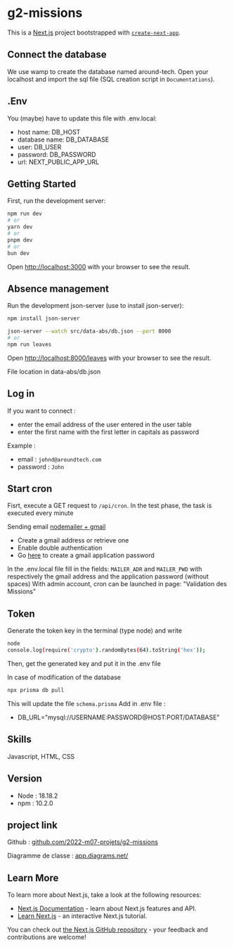 # g2-missions

This is a [Next.js](https://nextjs.org/) project bootstrapped with [`create-next-app`](https://github.com/vercel/next.js/tree/canary/packages/create-next-app).


## Connect the database

We use wamp to create the database named around-tech. 
Open your localhost and import the sql file (SQL creation script in `Documentations`).

## .Env
You (maybe) have to update this file with .env.local:
  - host name: DB_HOST
  - database name: DB_DATABASE
  - user: DB_USER
  - password: DB_PASSWORD
  - url: NEXT_PUBLIC_APP_URL
  
## Getting Started

First, run the development server:

```bash
npm run dev
# or
yarn dev
# or
pnpm dev
# or
bun dev
```

Open [http://localhost:3000](http://localhost:3000) with your browser to see the result.

## Absence management

Run the development json-server (use to install json-server):
```bash
npm install json-server

json-server --watch src/data-abs/db.json --port 8000 
# or 
npm run leaves
```
Open [http://localhost:8000/leaves](http://localhost:8000/leaves) with your browser to see the result.

File location in data-abs/db.json

## Log in

If you want to connect :
- enter the email address of the user entered in the user table
- enter the first name with the first letter in capitals as password

Example :
- email : `johnd@aroundtech.com`
- password : `John`

## Start cron

Fisrt, execute a GET request to `/api/cron`. In the test phase, the task is executed every minute

Sending email [nodemailer + gmail](https://nodemailer.com/usage/using-gmail/)
- Create a gmail address or retrieve one
- Enable double authentication
- Go [here](https://security.google.com/settings/security/apppasswords) to create a gmail application password

In the .env.local file fill in the fields: 
`MAILER_ADR` and `MAILER_PWD` with respectively the gmail address and the application password (without spaces)
With admin account, cron can be launched in page: "Validation des Missions"

## Token

Generate the token key in the terminal (type node) and write
```bash
node
console.log(require('crypto').randomBytes(64).toString('hex'));
```
Then, get the generated key and put it in the .env file

In case of modification of the database
```bash
npx prisma db pull
```
This will update the file `schema.prisma`
Add in .env file :
- DB_URL="mysql://USERNAME:PASSWORD@HOST:PORT/DATABASE"

## Skills
Javascript, HTML, CSS

## Version
- Node : 18.18.2
- npm : 10.2.0

## project link
Github : [github.com/2022-m07-projets/g2-missions](https://github.com/2022-m07-projets/g2-missions)

Diagramme de classe : [app.diagrams.net/](https://viewer.diagrams.net/?tags=%7B%7D&highlight=0000ff&edit=_blank&layers=1&nav=1&title=diagramme%20de%20classe.drawio#R7V1dc9o4FP01PML42%2FAYSNvdbdrJtt22%2B5RRsQC3xmJtpYT8%2BpVs2di%2BBkwSIwc005kiWf7SOVe65%2BrK6ZmT5cO7CK0WH4iHg56heQ8987pnGLo%2Bsth%2FvGaT1rianVbMI99Lq7RtxWf%2FEYszs9p738OxqEurKCEB9VflyikJQzylpToURWRdbjYjgVeqWKE5BhWfpyiAtd98jy7S2qHhbuv%2FwP58kd1Zd0bpkSXKGos3iRfII%2BtClfmmZ04iQmj6a%2FkwwQHvvKxfvv25%2BRbc%2FHLe%2FfV3%2FB%2F6Z%2Fz%2By8ev%2FfRib485JX%2BFCIf0yZe2ZubjLIpd3Xnfv3oXX329vZ30dVO8G91kHYY91n%2BiSCK6IHMSouDNtnYckfvQw%2FyyGitt29wQsmKVOqv8iSndCDKge0pY1YIuA3EUP%2Fj0uzid%2F%2F6X%2Fx7YonT9UDh0vckKIY0237cNefHf7Hq8sD0tKW3P8644jVgxJCFOa976QSCOp%2B%2FPX7rClwOdLdrF5D6a4n09LDiPojkW13v8NXv7x1fr5%2FfV7du%2F19q7qx9%2F9fu6m1OK2SImS8zegp0Y4QBR%2F3f56ZAwinnebgs8%2ByGwr%2BdB7d0FxX%2Bj4F7c6Z8YR4Ab8dpfBijpxRkJaUYT9txjFPjzkP2esm5jZ5rj3ziiPrPDK3GAcnKMpws%2F8G7Qhtzzzogpmv7KSuMFifxHdlmU8YQdjqhgkeGUWnzmZwoIIxyzNrcZYnpedYNiKtpMSRCgVez%2FSB6YN1kyRPxwTCgly%2BxCJWLn9p4UaER%2B5SOInhOnKU94b%2BCHAogQ6eyoJcAQA65liaFqvR2%2BdEe0WRSHLtvczQ5xu09siEXhnHXC9n7OE%2B%2FHECndDgUM%2BBBRPObdGANO5q%2F6dJrqgKYzP4ppiJYYcJV1Ny3wMsAzupOV8QpN%2FXB%2Bk7S5trY1n8Tr8irCzp0FCSMWvufhMGEMRRSlpOI0WRE%2FpEl%2F2GP2j%2FXahI9XNnugCSvr2zL7x5tHdEJCRi7kJyzCjLFrzFlbw6%2B9lnuYX5sybMfC%2B2JjjQFADNCZYrhnQBHTodYi0rYhGWkTII2XyA8UzC8Kszs8Hcy1Lo4BLXqF4nhNIu%2FsoN4BTlNcd4Koa5ZkY7UAiAC8wE9cv4InD92iA8guGUaJiBBQfkkkQ18HcJsQbrMG2gD9wMEtiX3qE379KG1bgVzWXKubWjNUhy2ZpjsCIHZe3xXVXUHstafv9mFd1Hf7XNKivtszSD5D3yWnsldFm0IDQfPtlW95RcEFMIsU2h4W7O1XtMaRzXV9R%2Fv64%2BxH%2BvxP1QS1HTuE2nWJQjSvka%2BcBTd8wCjT9aB0zQetRFbunFiu980PIr4lTu7lUaUiEfeY8E65qA20keOUYUlLxzFrC17WhMxmMaN0GzLOBZB98OOYj%2BAq4nD6iIM5rEQAjIazlq4dZlVNxMG2K8OI1fB%2BMiIOI0DVhCN3Hrvt2Xm3Lypkcit%2FRaEJOJcwb0Jh3QLW0oMTBoxOAIwvXfAcD2vTYERbggca8JcIhTHvC%2BVbHPQtDsQ1drsbO30Lp6ow9IZzvas9xbXIBfem4trIdS32rQwWqHqWMfBGzNpty51wFmofT80fLw9qU6%2BgrekDevtsaKb3sZo7OjB3NNalFzB3QD9HTR7Qkrs7eehw9lezx3NRlT176BbAsOurLXn63MlWW56XTSfQPJhOZ%2BzwM148na72MZ1hd4hgNM6rdEuJlVrXqWA3pMLJMivrqQBdSg%2BzTqD3Eb6b%2BnRTy5RXt0qVMn6nK9fXBpo5NMr%2BVVrqxDLVXoYVoJvUAaa0wOm1gKm0QE5TR2mB%2FYNTasgdFgNwPVyJgWfDKl0NdMgJfIoa6PzOGgc6gLUNbUumA%2BjCUA2KIp8Vz8j90w%2B7f3a2r0SYZ4Zzd%2F0%2FQ66cz402V2PntzluBE34mOTp01hwTQ7QJxJAB0vpgPZ1QEUGOLaSAdlopZYEDk1SHV8TMNSaQAuwypYBhi3Ti8h%2BHyUDuLumOUVHQhsY5mFngpVuceSzfuNznJgZ2CRV8TGSuoKXcUIvZN82xY6vKRgwzPMRJVFklTsvzx%2Bp7p7Xh013z%2B8bcPZ4JN3crV%2FPWBjWUh5JjU132CMZAgT9%2BG664CPl2cF4TEJ8C2CfMiG%2B%2FvmgzGVg%2FyBhTfqbwvpZWEvfsm9Cw6Y%2Fl2cHc2sAnnS7fj2CUO6vcMT9OXSGY3N7QDbdod8ekBe1w7A9IG3ZzpIFLfJsNw%2B2B2OWJHQQxrbiNaaKwrUhZZru%2B2oLVkvuly5Li3nZkV1hOLmLcqbge8cTK7PHLNjpm4cVDmN89wmr%2FZ6S4mHmqByfGjU0e904p49X1hMWbhhES3Y3SNTL9Q5So%2B5uQMyEX0mbRpjRxrtD54dj21GSA2hLj4iZMAGc%2FfQV1i%2BPtfyImMrBbQHWxnGy1tx%2BiGLXV9%2BzLVuvZSNWFkvuuF5w67ZJJOvnyx3r568yE9faYZCFTFx9aJec5mcm4mZXtvXSVfuVkbq9PF0LOmUiM0IJwe4kRoyaTQQXIAQt6FaqvIgai%2B6uDLTgXMLzItBqxczu3GBsWxkcAFu6CrSgMmBI36VFBfaLgi1dBlowMQJgrGTgsbDKl4Gv7zv4r%2BzLLFlk9OBuzF1UOY0KtOEivT4Y6IAdYhwHNj4hAYm2fTxjHVypai4P1wuf4s%2FMuPk91xFaAc615ZxXPvjt1CTBWHWj7p5NVM9DBa65a4MBVOTnjUrevxksmmxYDGUsBRjyP5IhGxa4kHiB1mJVFL%2BdXVcaLDAMdYGw2BVrsaQPYjDacomDmF6GxXRkwwJDKJcIS9Vaav4UymlhgcGOSxzEql8edmXDAsMSFwiLWYVF%2BiAGc%2FcvEZZRx6b8jBaXPbeYFTlp1Hy85LSwQJV%2FibBU5aRs3eIoOVmc4jNrqfnA6GlhgXLyAq3Fsrs2tyjdwgexipyU7Yg5Srb0CqJ%2Bzx%2FWPCksrprxezWxF9lTi2soaynE8bsSe3GlblF8Wq5y7zUlKgvgup6oXPPRndCnd2m2ci1FXl2Wckr1naapDXSjPJOlpe5%2BK9hV3noPhhxM2UulLlz8ucCZzjydiGLFiBBaNC72posPxOMD1Jv%2FAQ%3D%3D)



## Learn More

To learn more about Next.js, take a look at the following resources:

- [Next.js Documentation](https://nextjs.org/docs) - learn about Next.js features and API.
- [Learn Next.js](https://nextjs.org/learn) - an interactive Next.js tutorial.

You can check out [the Next.js GitHub repository](https://github.com/vercel/next.js/) - your feedback and contributions are welcome!
